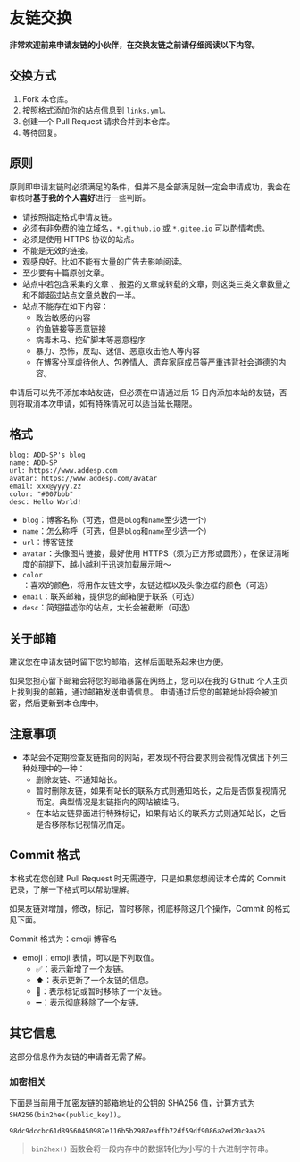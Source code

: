 # 友链交换

**非常欢迎前来申请友链的小伙伴，在交换友链之前请仔细阅读以下内容。**

## 交换方式

1. Fork 本仓库。
2. 按照格式添加你的站点信息到 `links.yml`。
3. 创建一个 Pull Request 请求合并到本仓库。
4. 等待回复。

## 原则

原则即申请友链时必须满足的条件，但并不是全部满足就一定会申请成功，我会在审核时**基于我的个人喜好**进行一些判断。

* 请按照指定格式申请友链。
* 必须有非免费的独立域名，`*.github.io` 或 `*.gitee.io` 可以酌情考虑。
* 必须是使用 HTTPS 协议的站点。
* 不能是无效的链接。
* 观感良好。比如不能有大量的广告去影响阅读。
* 至少要有十篇原创文章。
* 站点中若包含采集的文章 、搬运的文章或转载的文章，则这类三类文章数量之和不能超过站点文章总数的一半。
* 站点不能存在如下内容：
  * 政治敏感的内容
  * 钓鱼链接等恶意链接
  * 病毒木马、挖矿脚本等恶意程序
  * 暴力、恐怖，反动、迷信、恶意攻击他人等内容
  * 在博客分享虐待他人、包养情人、遗弃家庭成员等严重违背社会道德的内容。

申请后可以先不添加本站友链，但必须在申请通过后 15 日内添加本站的友链，否则将取消本次申请，如有特殊情况可以适当延长期限。

## 格式

```
blog: ADD-SP's blog
name: ADD-SP
url: https://www.addesp.com
avatar: https://www.addesp.com/avatar
email: xxx@yyyy.zz
color: "#007bbb"
desc: Hello World!
```

* `blog`：博客名称（可选，但是`blog`和`name`至少选一个）
* `name`：怎么称呼（可选，但是`blog`和`name`至少选一个）
* `url`：博客链接
* `avatar`：头像图片链接，最好使用 HTTPS（须为正方形或圆形），在保证清晰度的前提下，越小越利于迅速加载展示哦～
* `color`：喜欢的颜色，将用作友链文字，友链边框以及头像边框的颜色（可选）
* `email`：联系邮箱，提供您的邮箱便于联系（可选）
* `desc`：简短描述你的站点，太长会被截断（可选）

## 关于邮箱

建议您在申请友链时留下您的邮箱，这样后面联系起来也方便。

如果您担心留下邮箱会将您的邮箱暴露在网络上，您可以在我的 Github 个人主页上找到我的邮箱，通过邮箱发送申请信息。
申请通过后您的邮箱地址将会被加密，然后更新到本仓库中。

## 注意事项

* 本站会不定期检查友链指向的网站，若发现不符合要求则会视情况做出下列三种处理中的一种：
  * 删除友链、不通知站长。
  * 暂时删除友链，如果有站长的联系方式则通知站长，之后是否恢复视情况而定。典型情况是友链指向的网站被挂马。
  * 在本站友链界面进行特殊标记，如果有站长的联系方式则通知站长，之后是否移除标记视情况而定。

## Commit 格式

本格式在您创建 Pull Request 时无需遵守，只是如果您想阅读本仓库的 Commit 记录，了解一下格式可以帮助理解。

如果友链对增加，修改，标记，暂时移除，彻底移除这几个操作，Commit 的格式见下面。

Commit 格式为：emoji 博客名

* emoji：emoji 表情，可以是下列取值。
  * :white_check_mark:：表示新增了一个友链。
  * :arrow_up:：表示更新了一个友链的信息。
  * :triangular_flag_on_post:：表示标记或暂时移除了一个友链。
  * :heavy_minus_sign:：表示彻底移除了一个友链。


## 其它信息

这部分信息作为友链的申请者无需了解。

### 加密相关

下面是当前用于加密友链的邮箱地址的公钥的 SHA256 值，计算方式为 `SHA256(bin2hex(public_key))`。

```
98dc9dccbc61d89560450987e116b5b2987eaffb72df59df9086a2ed20c9aa26
```

> `bin2hex()` 函数会将一段内存中的数据转化为小写的十六进制字符串。
